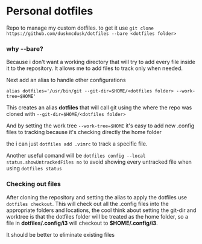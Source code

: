 # Personal dotfiles

Repo to manage my custom dotfiles. to get it use
`git clone https://github.com/duskmcdusk/dotfiles --bare <dotfiles folder>`

### why --bare?
Because i don't want a working directory that will try to add every file inside it to the repository.
It allows me to add files to track only when needed.

Next add an alias to handle other configurations

`alias dotfiles='/usr/bin/git --git-dir=$HOME/<dotfiles folder> --work-tree=$HOME'`

This creates an alias **dotfiles** that will call git using the <dotfiles folder> where the repo was cloned with
`--git-dir=$HOME/<dotfiles folder>`

And by setting the work tree `--work-tree=$HOME` it's easy to add new .config files to tracking because it's checking directly the home folder

the i can just `dotfiles add .vimrc` to track a specific file.

Another useful comand will be `dotfiles config --local status.showUntrackedFiles no` to avoid showing every untracked file when using `dotfiles status`

### Checking out files

After cloning the repository and setting the alias to apply the dotfiles use `dotfiles checkout`.
This will check out all the .config files into the appropriate folders and locations, the cool think about setting the git-dir and worktree is that the dotfiles folder will be treated as the home folder, so a file in **dotfiles/.config/i3** will checkout to **$HOME/.config/i3**.

It should be better to eliminate existing files
